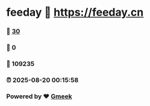 # feeday :link: https://feeday.cn 
### :page_facing_up: [30](https://feeday.cn/tag.html) 
### :speech_balloon: 0 
### :hibiscus: 109235 
### :alarm_clock: 2025-08-20 00:15:58 
### Powered by :heart: [Gmeek](https://github.com/Meekdai/Gmeek)
